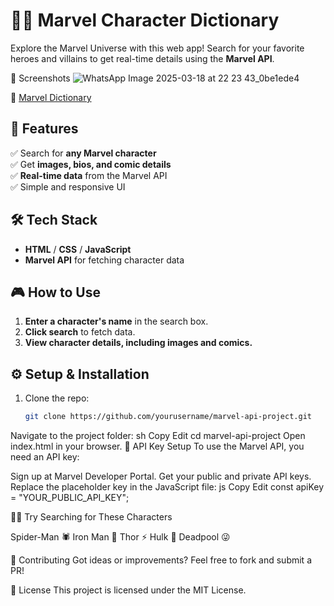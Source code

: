 # 🦸‍♂️ Marvel Character Dictionary

Explore the Marvel Universe with this web app! Search for your favorite heroes and villains to get real-time details using the **Marvel API**.

📸 Screenshots
![WhatsApp Image 2025-03-18 at 22 23 43_0be1ede4](https://github.com/user-attachments/assets/b714cfcb-141a-44fc-9e37-82824e34cb41)

🔗 [Marvel Dictionary](your-project-link)

## 📌 Features  
✅ Search for **any Marvel character**  
✅ Get **images, bios, and comic details**  
✅ **Real-time data** from the Marvel API  
✅ Simple and responsive UI  

## 🛠 Tech Stack  
- **HTML** / **CSS** / **JavaScript**  
- **Marvel API** for fetching character data  

## 🎮 How to Use  
1. **Enter a character's name** in the search box.  
2. **Click search** to fetch data.  
3. **View character details, including images and comics.**  

## ⚙️ Setup & Installation  
1. Clone the repo:  
   ```sh
   git clone https://github.com/yourusername/marvel-api-project.git
Navigate to the project folder:
sh
Copy
Edit
cd marvel-api-project
Open index.html in your browser.
🔑 API Key Setup
To use the Marvel API, you need an API key:

Sign up at Marvel Developer Portal.
Get your public and private API keys.
Replace the placeholder key in the JavaScript file:
js
Copy
Edit
const apiKey = "YOUR_PUBLIC_API_KEY";


🦸‍♂️ Try Searching for These Characters

Spider-Man 🕷️
Iron Man 🤖
Thor ⚡
Hulk 💪
Deadpool 😜




🤝 Contributing
Got ideas or improvements? Feel free to fork and submit a PR!

📜 License
This project is licensed under the MIT License.


